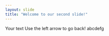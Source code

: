 ```yaml
---
layout: slide
title: "Welcome to our second slide!"
---
```

Your text
Use the left arrow to go back!
abcdefg

